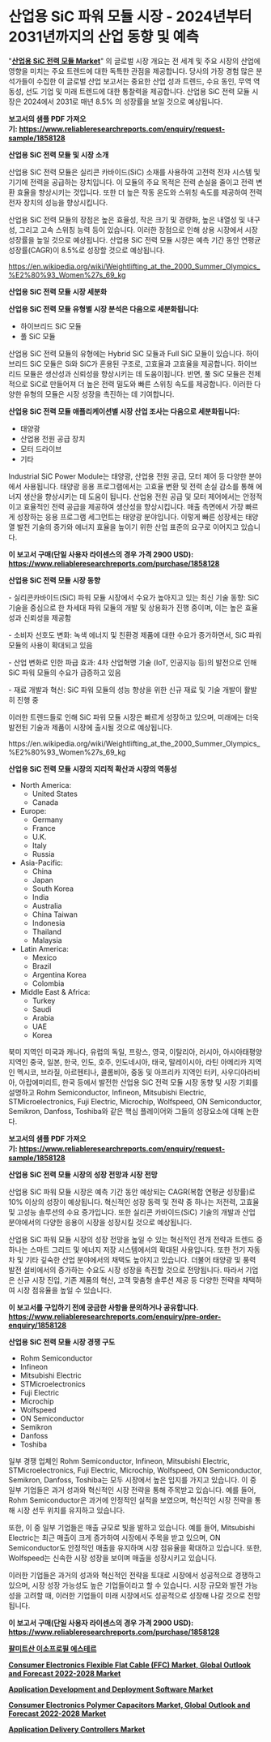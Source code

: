 <p><h1>산업용 SiC 파워 모듈 시장 - 2024년부터 2031년까지의 산업 동향 및 예측</h1></p><p>"<strong><a href="https://www.reliableresearchreports.com/industrial-sic-power-module-r1858128">산업용 SiC 전력 모듈 Market</a></strong>" 의 글로벌 시장 개요는 전 세계 및 주요 시장의 산업에 영향을 미치는 주요 트렌드에 대한 독특한 관점을 제공합니다. 당사의 가장 경험 많은 분석가들이 수집한 이 글로벌 산업 보고서는 중요한 산업 성과 트렌드, 수요 동인, 무역 역동성, 선도 기업 및 미래 트렌드에 대한 통찰력을 제공합니다. 산업용 SiC 전력 모듈 시장은 2024에서 2031로 매년 8.5% 의 성장률을 보일 것으로 예상됩니다.</p>
<p><strong>보고서의 샘플 PDF 가져오기:&nbsp;<a href="https://www.reliableresearchreports.com/enquiry/request-sample/1858128">https://www.reliableresearchreports.com/enquiry/request-sample/1858128</a></strong></p>
<p><strong>산업용 SiC 전력 모듈 및 시장 소개</strong></p>
<p><p>산업용 SiC 전력 모듈은 실리콘 카바이드(SiC) 소재를 사용하여 고전력 전자 시스템 및 기기에 전력을 공급하는 장치입니다. 이 모듈의 주요 목적은 전력 손실을 줄이고 전력 변환 효율을 향상시키는 것입니다. 또한 더 높은 작동 온도와 스위칭 속도를 제공하여 전력 전자 장치의 성능을 향상시킵니다.</p><p>산업용 SiC 전력 모듈의 장점은 높은 효율성, 작은 크기 및 경량화, 높은 내열성 및 내구성, 그리고 고속 스위칭 능력 등이 있습니다. 이러한 장점으로 인해 상용 시장에서 시장 성장률을 높일 것으로 예상됩니다. 산업용 SiC 전력 모듈 시장은 예측 기간 동안 연평균 성장률(CAGR)이 8.5%로 성장할 것으로 예상됩니다.</p></p>
<p><a href="https://en.wikipedia.org/wiki/Weightlifting_at_the_2000_Summer_Olympics_%E2%80%93_Women%27s_69_kg">https://en.wikipedia.org/wiki/Weightlifting_at_the_2000_Summer_Olympics_%E2%80%93_Women%27s_69_kg</a></p>
<p><strong>산업용 SiC 전력 모듈 시장 세분화</strong></p>
<p><strong>산업용 SiC 전력 모듈 유형별 시장 분석은 다음으로 세분화됩니다:</strong></p>
<p><ul><li>하이브리드 SiC 모듈</li><li>풀 SiC 모듈</li></ul></p>
<p><p>산업용 SiC 전력 모듈의 유형에는 Hybrid SiC 모듈과 Full SiC 모듈이 있습니다. 하이브리드 SiC 모듈은 Si와 SiC가 혼용된 구조로, 고효율과 고효율을 제공합니다. 하이브리드 모듈은 생산성과 신뢰성을 향상시키는 데 도움이됩니다. 반면, 풀 SiC 모듈은 전체적으로 SiC로 만들어져 더 높은 전력 밀도와 빠른 스위칭 속도를 제공합니다. 이러한 다양한 유형의 모듈은 시장 성장을 촉진하는 데 기여합니다.</p></p>
<p><strong>산업용 SiC 전력 모듈 애플리케이션별 시장 산업 조사는 다음으로 세분화됩니다:</strong></p>
<p><ul><li>태양광</li><li>산업용 전원 공급 장치</li><li>모터 드라이브</li><li>기타</li></ul></p>
<p><p>Industrial SiC Power Module는 태양광, 산업용 전원 공급, 모터 제어 등 다양한 분야에서 사용됩니다. 태양광 응용 프로그램에서는 고효율 변환 및 전력 손실 감소를 통해 에너지 생산을 향상시키는 데 도움이 됩니다. 산업용 전원 공급 및 모터 제어에서는 안정적이고 효율적인 전력 공급을 제공하여 생산성을 향상시킵니다. 매출 측면에서 가장 빠르게 성장하는 응용 프로그램 세그먼트는 태양광 분야입니다. 이렇게 빠른 성장세는 태양열 발전 기술의 증가와 에너지 효율을 높이기 위한 산업 표준의 요구로 이어지고 있습니다.</p></p>
<p><strong>이 보고서 구매(단일 사용자 라이센스의 경우 가격 2900 USD): <a href="https://www.reliableresearchreports.com/purchase/1858128">https://www.reliableresearchreports.com/purchase/1858128</a></strong></p>
<p><strong>산업용 SiC 전력 모듈 시장 동향</strong></p>
<p><p>- 실리콘카바이드(SiC) 파워 모듈 시장에서 수요가 높아지고 있는 최신 기술 동향: SiC 기술을 중심으로 한 차세대 파워 모듈의 개발 및 상용화가 진행 중이며, 이는 높은 효율성과 신뢰성을 제공함</p><p>- 소비자 선호도 변화: 녹색 에너지 및 친환경 제품에 대한 수요가 증가하면서, SiC 파워 모듈의 사용이 확대되고 있음</p><p>- 산업 변화로 인한 파급 효과: 4차 산업혁명 기술 (IoT, 인공지능 등)의 발전으로 인해 SiC 파워 모듈의 수요가 급증하고 있음</p><p>- 재료 개발과 혁신: SiC 파워 모듈의 성능 향상을 위한 신규 재료 및 기술 개발이 활발히 진행 중</p><p>이러한 트렌드들로 인해 SiC 파워 모듈 시장은 빠르게 성장하고 있으며, 미래에는 더욱 발전된 기술과 제품이 시장에 출시될 것으로 예상됩니다.</p></p>
<p>https://en.wikipedia.org/wiki/Weightlifting_at_the_2000_Summer_Olympics_%E2%80%93_Women%27s_69_kg</p>
<p><strong>산업용 SiC 전력 모듈 시장의 지리적 확산과 시장의 역동성</strong></p>
<p><ul>
    <li>
        North America:
        <ul>
            <li>United States</li>
            <li>Canada</li>
        </ul>
    </li>
    <li>
        Europe:
        <ul>
            <li>Germany</li>
            <li>France</li>
            <li>U.K.</li>
            <li>Italy</li>
            <li>Russia</li>
        </ul>
    </li>
    <li>
        Asia-Pacific:
        <ul>
            <li>China</li>
            <li>Japan</li>
            <li>South Korea</li>
            <li>India</li>
            <li>Australia</li>
            <li>China Taiwan</li>
            <li>Indonesia</li>
            <li>Thailand</li>
            <li>Malaysia</li>
        </ul>
    </li>
    <li>
        Latin America:
        <ul>
            <li>Mexico</li>
            <li>Brazil</li>
            <li>Argentina Korea</li>
            <li>Colombia</li>
        </ul>
    </li>
    <li>
        Middle East & Africa:
        <ul>
            <li>Turkey</li>
            <li>Saudi</li>
            <li>Arabia</li>
            <li>UAE</li>
            <li>Korea</li>
        </ul>
    </li>
    </ul></p>
<p><p>북미 지역인 미국과 캐나다, 유럽의 독일, 프랑스, 영국, 이탈리아, 러시아, 아시아태평양 지역인 중국, 일본, 한국, 인도, 호주, 인도네시아, 태국, 말레이시아, 라틴 아메리카 지역인 멕시코, 브라질, 아르헨티나, 콜롬비아, 중동 및 아프리카 지역인 터키, 사우디아라비아, 아랍에미리트, 한국 등에서 발전한 산업용 SiC 전력 모듈 시장 동향 및 시장 기회를 설명하고 Rohm Semiconductor, Infineon, Mitsubishi Electric, STMicroelectronics, Fuji Electric, Microchip, Wolfspeed, ON Semiconductor, Semikron, Danfoss, Toshiba와 같은 핵심 플레이어와 그들의 성장요소에 대해 논한다.</p></p>
<p><strong>보고서의 샘플 PDF 가져오기:&nbsp;<a href="https://www.reliableresearchreports.com/enquiry/request-sample/1858128">https://www.reliableresearchreports.com/enquiry/request-sample/1858128</a></strong></p>
<p><strong>산업용 SiC 전력 모듈 시장의 성장 전망과 시장 전망</strong></p>
<p><p>산업용 SiC 파워 모듈 시장은 예측 기간 동안 예상되는 CAGR(복합 연평균 성장률)로 10% 이상의 성장이 예상됩니다. 혁신적인 성장 동력 및 전략 중 하나는 저전력, 고효율 및 고성능 솔루션의 수요 증가입니다. 또한 실리콘 카바이드(SiC) 기술의 개발과 산업 분야에서의 다양한 응용이 시장을 성장시킬 것으로 예상됩니다.</p><p>산업용 SiC 파워 모듈 시장의 성장 전망을 높일 수 있는 혁신적인 전개 전략과 트렌드 중 하나는 스마트 그리드 및 에너지 저장 시스템에서의 확대된 사용입니다. 또한 전기 자동차 및 기타 깊숙한 산업 분야에서의 채택도 높아지고 있습니다. 더불어 태양광 및 풍력 발전 설비에서의 증가하는 수요도 시장 성장을 촉진할 것으로 전망됩니다. 따라서 기업은 신규 시장 진입, 기존 제품의 혁신, 고객 맞춤형 솔루션 제공 등 다양한 전략을 채택하여 시장 점유율을 높일 수 있습니다.</p></p>
<p><strong>이 보고서를 구입하기 전에 궁금한 사항을 문의하거나 공유합니다. <a href="https://www.reliableresearchreports.com/enquiry/pre-order-enquiry/1858128">https://www.reliableresearchreports.com/enquiry/pre-order-enquiry/1858128</a></strong></p>
<p><strong>산업용 SiC 전력 모듈 시장 경쟁 구도</strong></p>
<p><ul><li>Rohm Semiconductor</li><li>Infineon</li><li>Mitsubishi Electric</li><li>STMicroelectronics</li><li>Fuji Electric</li><li>Microchip</li><li>Wolfspeed</li><li>ON Semiconductor</li><li>Semikron</li><li>Danfoss</li><li>Toshiba</li></ul></p>
<p><p>일부 경쟁 업체인 Rohm Semiconductor, Infineon, Mitsubishi Electric, STMicroelectronics, Fuji Electric, Microchip, Wolfspeed, ON Semiconductor, Semikron, Danfoss, Toshiba는 모두 시장에서 높은 입지를 가지고 있습니다. 이 중 일부 기업들은 과거 성과와 혁신적인 시장 전략을 통해 주목받고 있습니다. 예를 들어, Rohm Semiconductor은 과거에 안정적인 실적을 보였으며, 혁신적인 시장 전략을 통해 시장 선두 위치를 유지하고 있습니다. </p><p>또한, 이 중 일부 기업들은 매출 규모로 빛을 발하고 있습니다. 예를 들어, Mitsubishi Electric는 최근 매출이 크게 증가하여 시장에서 주목을 받고 있으며, ON Semiconductor도 안정적인 매출을 유지하며 시장 점유율을 확대하고 있습니다. 또한, Wolfspeed는 신속한 시장 성장을 보이며 매출을 성장시키고 있습니다.</p><p>이러한 기업들은 과거의 성과와 혁신적인 전략을 토대로 시장에서 성공적으로 경쟁하고 있으며, 시장 성장 가능성도 높은 기업들이라고 할 수 있습니다. 시장 규모와 발전 가능성을 고려할 때, 이러한 기업들이 미래 시장에서도 성공적으로 성장해 나갈 것으로 전망됩니다.</p></p>
<p><strong>이 보고서 구매(단일 사용자 라이센스의 경우 가격 2900 USD): <a href="https://www.reliableresearchreports.com/purchase/1858128">https://www.reliableresearchreports.com/purchase/1858128</a></strong></p>
<p><strong><p><a href="https://github.com/sougarounis/Market-Research-Report-List-6/blob/main/1709111108094.md">팔미트산 이소프로필 에스테르</a></p><p><a href="https://issuu.com/reportprime-2/docs/consumer-electronics-flexible-flat-_0568b8a4a5d875">Consumer Electronics Flexible Flat Cable (FFC) Market, Global Outlook and Forecast 2022-2028 Market</a></p><p><a href="https://github.com/julian6Skinner/Market-Research-Report-List-1/blob/main/application-development-and-deployment-software-market.md">Application Development and Deployment Software Market</a></p><p><a href="https://issuu.com/reportprime-2/docs/consumer-electronics-polymer-capaci_16caf4e2ce1be3">Consumer Electronics Polymer Capacitors Market, Global Outlook and Forecast 2022-2028 Market</a></p><p><a href="https://github.com/jakobeblake56/Market-Research-Report-List-1/blob/main/application-delivery-controllers-market.md">Application Delivery Controllers Market</a></p></strong></p>
<p></p>